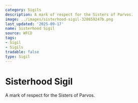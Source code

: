 ```yaml
---
category: Sigils
description: A mark of respect for the Sisters of Parvos.
image: ../images/sisterhood-sigil-328659247b.png
last_updated: '2025-09-17'
name: Sisterhood Sigil
source: WFCD
tags:
- Sigil
- Sigils
tradable: false
type: Sigil
---
```


# Sisterhood Sigil

A mark of respect for the Sisters of Parvos.

